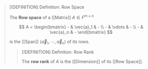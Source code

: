 >[!DEFINITION] Definition: Row Space
>
>The **Row space** of a [[Matrix]] $A \in F^{m \times n}$
>
>$$
>A = \begin{bmatrix} - & \vec{a}_1 & - \\ - & \vdots & - \\ - & \vec{a}_n & - \end{bmatrix}
>$$
>
>is the [[Span]] $\langle \vec{a}_1, \cdots, \vec{a}_n \rangle$ of its rows.
>
>>[!DEFINITION] Definition: Row Rank
>>
>>The **row rank** of $A$ is the [[Dimension]] of its [[Row Space]].
>>
>